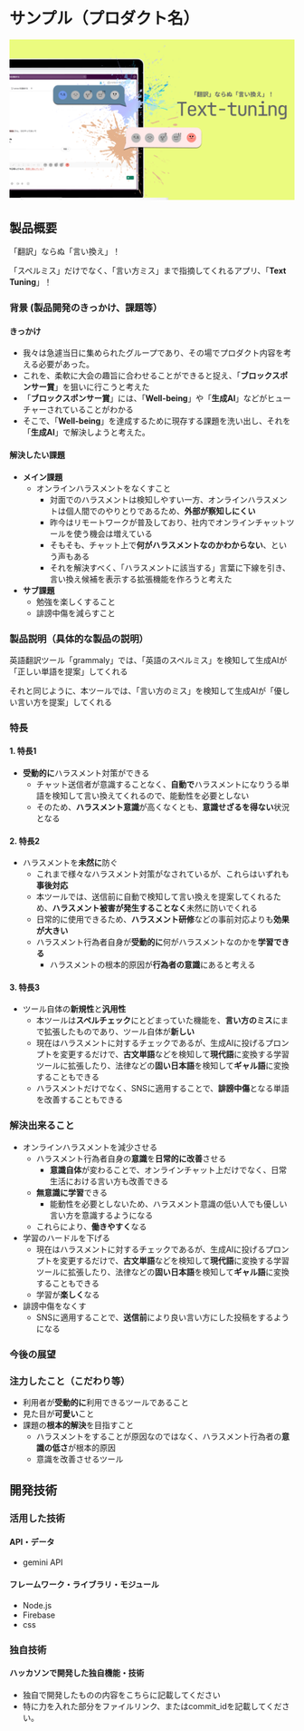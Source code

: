 # サンプル（プロダクト名）

![IMAGE ALT TEXT HERE](./images/表紙.jpg)

## 製品概要

「翻訳」ならぬ「言い換え」！

「スペルミス」だけでなく、「言い方ミス」まで指摘してくれるアプリ、「**Text Tuning**」！

### 背景 (製品開発のきっかけ、課題等）

#### きっかけ

- 我々は急遽当日に集められたグループであり、その場でプロダクト内容を考える必要があった。
- これを、柔軟に大会の趣旨に合わせることができると捉え、「**ブロックスポンサー賞**」を狙いに行こうと考えた
- 「**ブロックスポンサー賞**」には、「**Well-being**」や「**生成AI**」などがヒューチャーされていることがわかる
- そこで、「**Well-being**」を達成するために現存する課題を洗い出し、それを「**生成AI**」で解決しようと考えた。

#### 解決したい課題

- **メイン課題**
  - オンラインハラスメントをなくすこと
    - 対面でのハラスメントは検知しやすい一方、オンラインハラスメントは個人間でのやりとりであるため、**外部が察知しにくい**
    - 昨今はリモートワークが普及しており、社内でオンラインチャットツールを使う機会は増えている
    - そもそも、チャット上で**何がハラスメントなのかわからない**、という声もある
    - それを解決すべく、「ハラスメントに該当する」言葉に下線を引き、言い換え候補を表示する拡張機能を作ろうと考えた
- **サブ課題**
  - 勉強を楽しくすること
  - 誹謗中傷を減らすこと

### 製品説明（具体的な製品の説明）

英語翻訳ツール「grammaly」では、「英語のスペルミス」を検知して生成AIが「正しい単語を提案」してくれる

それと同じように、本ツールでは、「言い方のミス」を検知して生成AIが「優しい言い方を提案」してくれる

### 特長

#### 1. 特長1

- **受動的に**ハラスメント対策ができる
  - チャット送信者が意識することなく、**自動で**ハラスメントになりうる単語を検知して言い換えてくれるので、能動性を必要としない
  - そのため、**ハラスメント意識**が高くなくとも、**意識せざるを得ない**状況となる
  
#### 2. 特長2

- ハラスメントを**未然に**防ぐ
  - これまで様々なハラスメント対策がなされているが、これらはいずれも**事後対応**
  - 本ツールでは、送信前に自動で検知して言い換えを提案してくれるため、**ハラスメント被害が発生することなく**未然に防いでくれる
  - 日常的に使用できるため、**ハラスメント研修**などの事前対応よりも**効果が大きい**
  - ハラスメント行為者自身が**受動的に**何がハラスメントなのかを**学習できる**
    - ハラスメントの根本的原因が**行為者の意識**にあると考える

#### 3. 特長3

- ツール自体の**新規性**と**汎用性**
  - 本ツールは**スペルチェック**にとどまっていた機能を、**言い方のミス**にまで拡張したものであり、ツール自体が**新しい**
  - 現在はハラスメントに対するチェックであるが、生成AIに投げるプロンプトを変更するだけで、**古文単語**などを検知して**現代語**に変換する学習ツールに拡張したり、法律などの**固い日本語**を検知して**ギャル語**に変換することもできる
  - ハラスメントだけでなく、SNSに適用することで、**誹謗中傷**となる単語を改善することもできる

### 解決出来ること

- オンラインハラスメントを減少させる
  - ハラスメント行為者自身の**意識**を**日常的に改善**させる
    - **意識自体**が変わることで、オンラインチャット上だけでなく、日常生活における言い方も改善できる
  - **無意識に学習**できる
    - 能動性を必要としないため、ハラスメント意識の低い人でも優しい言い方を意識するようになる
  - これらにより、**働きやすく**なる
- 学習のハードルを下げる
  - 現在はハラスメントに対するチェックであるが、生成AIに投げるプロンプトを変更するだけで、**古文単語**などを検知して**現代語**に変換する学習ツールに拡張したり、法律などの**固い日本語**を検知して**ギャル語**に変換することもできる
  - 学習が**楽しく**なる
- 誹謗中傷をなくす
  - SNSに適用することで、**送信前**により良い言い方にした投稿をするようになる

### 今後の展望

### 注力したこと（こだわり等）

* 利用者が**受動的に**利用できるツールであること
* 見た目が**可愛い**こと
* 課題の**根本的解決**を目指すこと
  * ハラスメントをすることが原因なのではなく、ハラスメント行為者の**意識の低さ**が根本的原因
  * 意識を改善させるツール

## 開発技術

### 活用した技術

#### API・データ

* gemini API

#### フレームワーク・ライブラリ・モジュール

* Node.js
* Firebase
* css

### 独自技術

#### ハッカソンで開発した独自機能・技術

* 独自で開発したものの内容をこちらに記載してください
* 特に力を入れた部分をファイルリンク、またはcommit_idを記載してください。
